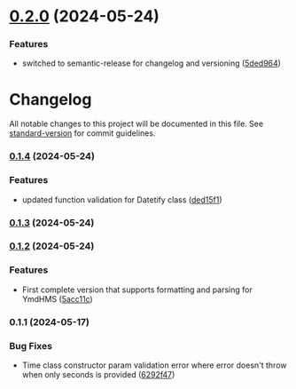# [0.2.0](https://github.com/linguithe/datetify/compare/v0.1.4...v0.2.0) (2024-05-24)


### Features

* switched to semantic-release for changelog and versioning ([5ded964](https://github.com/linguithe/datetify/commit/5ded9642651b48b14d1a9a001137529551013016))

# Changelog

All notable changes to this project will be documented in this file. See [standard-version](https://github.com/conventional-changelog/standard-version) for commit guidelines.

### [0.1.4](https://github.com/linguithe/datetify/compare/v0.1.3...v0.1.4) (2024-05-24)


### Features

* updated function validation for Datetify class ([ded15f1](https://github.com/linguithe/datetify/commit/ded15f13f4422eafd284cd56797c6a0ac9989ad9))

### [0.1.3](https://github.com/linguithe/datetify/compare/v0.1.2...v0.1.3) (2024-05-24)

### [0.1.2](https://github.com/linguithe/datetify/compare/v0.1.1...v0.1.2) (2024-05-24)


### Features

* First complete version that supports formatting and parsing for YmdHMS ([5acc11c](https://github.com/linguithe/datetify/commit/5acc11c6a980c3c3fbbaa5303b2a08852cbba960))

### 0.1.1 (2024-05-17)


### Bug Fixes

* Time class constructor param validation error where error doesn't throw when only seconds is provided ([6292f47](https://github.com/linguithe/datetify/commit/6292f47a503393d0b0b74fc90bb8c7fe8587a982))
